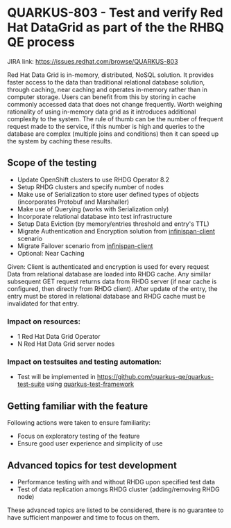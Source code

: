 # QUARKUS-803 - Test and verify Red Hat DataGrid as part of the the RHBQ QE process

JIRA link: https://issues.redhat.com/browse/QUARKUS-803

Red Hat Data Grid is in-memory, distributed, NoSQL solution. It provides faster access to the data than traditional relational database solution, through caching, near caching
and operates in-memory rather than in computer storage. Users can benefit from this by storing in cache commonly accessed data that does not change frequently.
Worth weighing rationality of using in-memory data grid as it introduces additional complexity to the system. The rule of thumb can be the number of frequent request made 
to the service, if this number is high and queries to the database are complex (multiple joins and conditions) then it can speed up the system by caching these results.


## Scope of the testing
 - Update OpenShift clusters to use RHDG Operator 8.2
 - Setup RHDG clusters and specify number of nodes
 - Make use of Serialization to store user defined types of objects (incorporates Protobuf and Marshaller)
 - Make use of Querying (works with Serialization only)
 - Incorporate relational database into test infrastructure
 - Setup Data Eviction (by memory/entries threshold and entry's TTL)
 - Migrate Authentication and Encryption solution from [infinispan-client](https://github.com/quarkus-qe/quarkus-openshift-test-suite/tree/main/infinispan-client) scenario
 - Migrate Failover scenario from [infinispan-client](https://github.com/quarkus-qe/quarkus-openshift-test-suite/tree/main/infinispan-client)
 - Optional: Near Caching

 Given: Client is authenticated and encryption is used for every request  
 Data from relational database are loaded into RHDG cache. Any simillar subsequent GET request returns data from RHDG server (if near cache is configured, then
 directly from RHDG client). After update of the entry, the entry must be stored in relational database and RHDG cache must be invalidated for that entry.

### Impact on resources:
- 1 Red Hat Data Grid Operator
- N Red Hat Data Grid server nodes

### Impact on testsuites and testing automation:
- Test will be implemented in https://github.com/quarkus-qe/quarkus-test-suite using [quarkus-test-framework](https://github.com/quarkus-qe/quarkus-test-framework)  

## Getting familiar with the feature
Following actions were taken to ensure familiarity:
 - Focus on exploratory testing of the feature
 - Ensure good user experience and simplicity of use

## Advanced topics for test development
 - Performance testing with and without RHDG upon specified test data
 - Test of data replication amongs RHDG cluster (adding/removing RHDG node)

These advanced topics are listed to be considered, there is no guarantee to have sufficient manpower and time to focus on them.